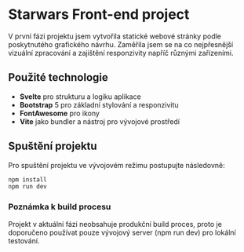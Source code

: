
# Starwars Front-end project

V první fázi projektu jsem vytvořila statické webové stránky podle poskytnutého grafického návrhu. Zaměřila jsem se na co nejpřesnější vizuální zpracování a zajištění responzivity napříč různými zařízeními.

## Použité technologie
* **Svelte** pro strukturu a logiku aplikace
* **Bootstrap** 5 pro základní stylování a responzivitu
* **FontAwesome** pro ikony
* **Vite** jako bundler a nástroj pro vývojové prostředí

## Spuštění projektu

Pro spuštění projektu ve vývojovém režimu postupujte následovně:

```bash
npm install
npm run dev
```

### Poznámka k build procesu
Projekt v aktuální fázi neobsahuje produkční build proces, proto je doporučeno používat pouze vývojový server (npm run dev) pro lokální testování.

